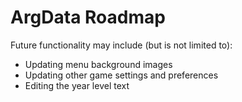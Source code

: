 # ArgData Roadmap

Future functionality may include (but is not limited to):

- Updating menu background images
- Updating other game settings and preferences
- Editing the year level text
